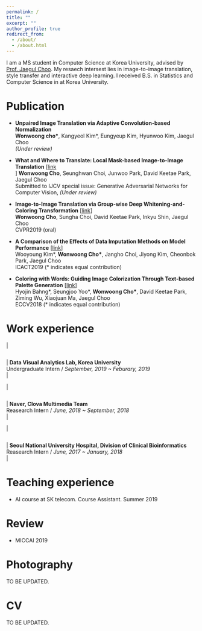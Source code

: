```yaml
---
permalink: /
title: ""
excerpt: ""
author_profile: true
redirect_from: 
  - /about/
  - /about.html
---
```


I am a MS student in Computer Science at Korea University, advised by [Prof. Jaegul Choo](https://sites.google.com/site/jaegulchoo/). My resaech intersest lies in image-to-image translation, style transfer and interactive deep learning. I received B.S. in Statistics and Computer Science in at Korea University. 

Publication
======

- **Unpaired Image Translation via Adaptive Convolution-based Normalization**<br/>
**Wonwoong cho\***, Kangyeol Kim\*, Eungyeup Kim, Hyunwoo Kim, Jaegul Choo<br/>
*(Under review)* <br/>

- **What and Where to Translate: Local Mask-based Image-to-Image Translation** [[link](https://arxiv.org/abs/1906.03598)<br/>]
**Wonwoong Cho**, Seunghwan Choi, Junwoo Park, David Keetae Park, Jaegul Choo<br/>
Submitted to IJCV special issue: Generative Adversarial Networks for Computer Vision, *(Under review)*<br/>

- **Image-to-Image Translation via Group-wise Deep Whitening-and-Coloring Transformation** [[link](https://arxiv.org/abs/1812.09912)]<br/>
**Wonwoong Cho**, Sungha Choi, David Keetae Park, Inkyu Shin, Jaegul Choo<br/>
CVPR2019 (oral)<br/>

- **A Comparison of the Effects of Data Imputation Methods on Model Performance** [[link](https://ieeexplore.ieee.org/abstract/document/8702000)]<br/>
Wooyoung Kim\*, **Wonwoong Cho\***, Jangho Choi, Jiyong Kim, Cheonbok Park, Jaegul Choo<br/>
ICACT2019 (* indicates equal contribution)<br/>

- **Coloring with Words: Guiding Image Colorization Through Text-based Palette Generation** [[link](https://arxiv.org/abs/1804.04128)]<br/>
Hyojin Bahng\*, Seungjoo Yoo\*, **Wonwoong Cho\***, David Keetae Park, Ziming Wu, Xiaojuan Ma, Jaegul Choo<br/>
ECCV2018 (* indicates equal contribution)<br/>




<!-- | <figure style="width: 120px"> <img src="{{ site.url }}{{ site.baseurl }}/images/cycada.jpg" alt=""> </figure> | **CyCADA: Cycle-Consistent Adversarial Domain Adaptation**<br/>Judy Hoffman, Eric Tzeng, **Taesung Park**, Jun-Yan Zhu, Phillip Isola, Kate Saenko, Alexei Efros, Trevor Darrell<br/>ICML 2018<br/>[paper](https://arxiv.org/pdf/1711.03213.pdf) \| [code](https://github.com/jhoffman/cycada_release) | -->
<!-- | <figure style="width: 120px"> <img src="{{ site.url }}{{ site.baseurl }}/images/humanioc.png" alt=""> </figure> |  **Inverse Optimal Control for Humanoid Locomotion**<br/>**Taesung Park**, Sergey Levine<br/>RSS Workshop on Inverse Optimal Control & Robotic Learning from Demonstration, 2013<br/>[Paper]({{ site.url }}{{ site.baseurl }}/files/humanioc.pdf)| -->

Work experience
=====

| <figure style="width: 120px"> <img src="{{ site.url }}{{ site.baseurl }}/images/davian.png" alt=""> </figure> | **Data Visual Analytics Lab, Korea University** <br/> Undergraduate Intern / *September, 2019 ~ Feburary, 2019* <br/> | 

| <figure style="width: 120px"> <img src="{{ site.url }}{{ site.baseurl }}/images/naver.png" alt=""> </figure> |  **Naver, Clova Multimedia Team** <br/> Reasearch Intern / *June, 2018 ~ September, 2018* <br/> | 

 | <figure style="width: 120px"> <img src="{{ site.url }}{{ site.baseurl }}/images/SNUH.jpg" alt=""> </figure> |  **Seoul National University Hospital, Division of Clinical Bioinformatics**<br/>Reasearch Intern / *June, 2017 ~ January, 2018*<br/> |


Teaching experience
======

* AI course at SK telecom. Course Assistant. Summer 2019


<!-- CS194-26 at UC Berkeley. **Image Manipulation and Computational Photography**. [link](https://inst.eecs.berkeley.edu/~cs194-26/fa18/)  
Fall 2018. Head TA 

CS188 at UC Berkeley. **Introduction to Artificial Intelligence**. [link](https://inst.eecs.berkeley.edu/~cs188/)  
Spring 2017. TA

CS148 at Stanford. **Intro to Computer Graphics and Imaging**.   
Summer 2012. Course Assistant.  -->


Review
=====
- MICCAI 2019

<!-- Recorded Talks
======

- CVPR 2018 Tutorial on GANs. [link](https://youtu.be/EXLRZr0k8ok?t=46m36s)  
- ICCV 2017 Spotlight talk on CycleGAN [link](https://www.youtube.com/watch?v=AxrKVfjSBiA&feature=youtu.be)   
- ICCV 2017 Live Demo [link](https://www.youtube.com/watch?v=chi6aBvLMT0)  
- Talk at Naver (June 2017) [link](https://www.youtube.com/watch?v=Fkqf3dS9Cqw)   -->

Photography
=======

TO BE UPDATED. 

<!-- I like to take short trips from campus and shoot photos of the beautiful Californian nature. You can view them [here](https://500px.com/taesungpark) -->

CV
======

TO BE UPDATED.

<!-- Here's my [CV]({{ site.url }}{{ site.baseurl }}/files/CV_TaesungPark_20190318.pdf) -->
